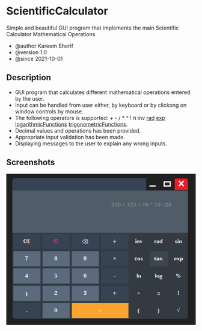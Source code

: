 # ScientificCalculator
Simple and beautiful GUI program that implements the main Scientific Calculator Mathematical Operations.
* @author Kareem Sherif
* @version 1.0
* @since 2021-10-01

## Description
- GUI program that calculates different mathematical operations entered by the user.
- Input can be handled from user either, by keyboard or by clickong on window controls by mouse.
- The following operators is supported: + - / * ^ ! π inv [rad](https://en.wikipedia.org/wiki/Radian) [exp](https://en.wikipedia.org/wiki/Exponential_function) [logarithmicFunctions](https://en.wikipedia.org/wiki/Logarithm) [trigonometricFunctions](https://en.wikipedia.org/wiki/Trigonometric_functions).
- Decimal values and operations has been provided.
- Appropriate input validation has been made.
- Displaying messages to the user to explain any wrong inputs.

## Screenshots

![](Screenshots/ui_1.png)
